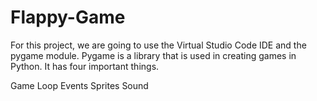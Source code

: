# Flappy-Game
For this project, we are going to use the Virtual Studio Code IDE and the pygame module. Pygame is a library that is used in creating games in Python. It has four important things.

Game Loop
Events
Sprites
Sound
